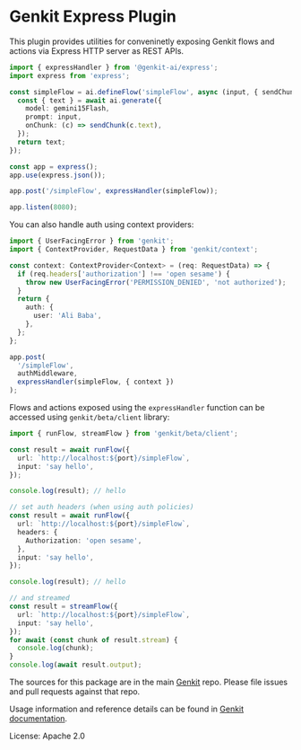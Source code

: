 # Genkit Express Plugin

This plugin provides utilities for conveninetly exposing Genkit flows and actions via Express HTTP server as REST APIs.

```ts
import { expressHandler } from '@genkit-ai/express';
import express from 'express';

const simpleFlow = ai.defineFlow('simpleFlow', async (input, { sendChunk }) => {
  const { text } = await ai.generate({
    model: gemini15Flash,
    prompt: input,
    onChunk: (c) => sendChunk(c.text),
  });
  return text;
});

const app = express();
app.use(express.json());

app.post('/simpleFlow', expressHandler(simpleFlow));

app.listen(8080);
```

You can also handle auth using context providers:

```ts
import { UserFacingError } from 'genkit';
import { ContextProvider, RequestData } from 'genkit/context';

const context: ContextProvider<Context> = (req: RequestData) => {
  if (req.headers['authorization'] !== 'open sesame') {
    throw new UserFacingError('PERMISSION_DENIED', 'not authorized');
  }
  return {
    auth: {
      user: 'Ali Baba',
    },
  };
};

app.post(
  '/simpleFlow',
  authMiddleware,
  expressHandler(simpleFlow, { context })
);
```

Flows and actions exposed using the `expressHandler` function can be accessed using `genkit/beta/client` library:

```ts
import { runFlow, streamFlow } from 'genkit/beta/client';

const result = await runFlow({
  url: `http://localhost:${port}/simpleFlow`,
  input: 'say hello',
});

console.log(result); // hello

// set auth headers (when using auth policies)
const result = await runFlow({
  url: `http://localhost:${port}/simpleFlow`,
  headers: {
    Authorization: 'open sesame',
  },
  input: 'say hello',
});

console.log(result); // hello

// and streamed
const result = streamFlow({
  url: `http://localhost:${port}/simpleFlow`,
  input: 'say hello',
});
for await (const chunk of result.stream) {
  console.log(chunk);
}
console.log(await result.output);
```

The sources for this package are in the main [Genkit](https://github.com/firebase/genkit) repo. Please file issues and pull requests against that repo.

Usage information and reference details can be found in [Genkit documentation](https://firebase.google.com/docs/genkit).

License: Apache 2.0
